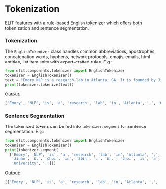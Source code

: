 # Tokenization

ELIT features with a rule-based English tokenizer which offers both tokenization and sentence segmentation.

### Tokenization

The `EnglishTokenizer` class handles common abbreviations, apostrophes, concatenation words, hyphens, network protocols, emojis, emails, html entities, list item units with expert-crafted rules. E.g.:

```python
from elit.components.tokenizer import EnglishTokenizer
tokenizer = EnglishTokenizer()
text = "Emory NLP is a research lab in Atlanta, GA. It is founded by Jinho D. Choi in 2014. Dr. Choi is a professor at Emory University."
print(tokenizer.tokenize(text))
```

Output:

```python
['Emory', 'NLP', 'is', 'a', 'research', 'lab', 'in', 'Atlanta', ',', 'GA', '.', 'It', 'is', 'founded', 'by', 'Jinho', 'D.', 'Choi', 'in', '2014', '.', 'Dr.', 'Choi', 'is', 'a', 'professor', 'at', 'Emory', 'University', '.']
```

### Sentence Segmentation

The tokenized tokens can be fed into `tokenizer.segment` for sentence segmentation. E.g.:

```python
from elit.components.tokenizer import EnglishTokenizer
tokenizer = EnglishTokenizer()
print(tokenizer.segment(
  ['Emory', 'NLP', 'is', 'a', 'research', 'lab', 'in', 'Atlanta', ',', 'GA', '.', 'It', 'is', 'founded', 'by',
   'Jinho', 'D.', 'Choi', 'in', '2014', '.', 'Dr.', 'Choi', 'is', 'a', 'professor', 'at', 'Emory',
   'University', '.']))
```

Output:

```python
[['Emory', 'NLP', 'is', 'a', 'research', 'lab', 'in', 'Atlanta', ',', 'GA', '.'], ['It', 'is', 'founded', 'by', 'Jinho', 'D.', 'Choi', 'in', '2014', '.'], ['Dr.', 'Choi', 'is', 'a', 'professor', 'at', 'Emory', 'University', '.']]
```

